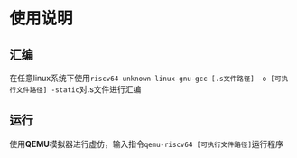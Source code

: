 # 使用说明

## 汇编
在任意linux系统下使用`riscv64-unknown-linux-gnu-gcc [.s文件路径] -o [可执行文件路径] -static`对.s文件进行汇编

## 运行
使用**QEMU**模拟器进行虚仿，输入指令`qemu-riscv64 [可执行文件路径]`运行程序